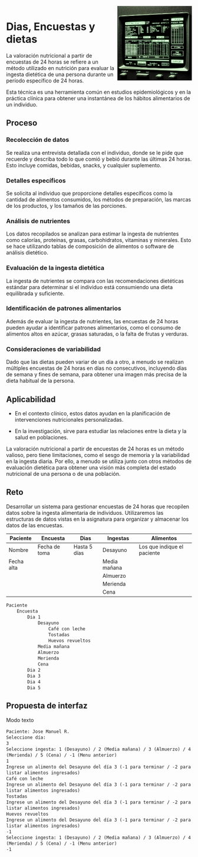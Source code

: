 <img src="images/diaDietaIngesta.png" width="40%" align="right"/>

# Dias, Encuestas y dietas

La valoración nutricional a partir de encuestas de 24 horas se refiere a un método utilizado en nutrición para evaluar la ingesta dietética de una persona durante un período específico de 24 horas.

Esta técnica es una herramienta común en estudios epidemiológicos y en la práctica clínica para obtener una instantánea de los hábitos alimentarios de un individuo.

## Proceso

### Recolección de datos

Se realiza una entrevista detallada con el individuo, donde se le pide que recuerde y describa todo lo que comió y bebió durante las últimas 24 horas. Esto incluye comidas, bebidas, snacks, y cualquier suplemento.

### Detalles específicos

Se solicita al individuo que proporcione detalles específicos como la cantidad de alimentos consumidos, los métodos de preparación, las marcas de los productos, y los tamaños de las porciones.

### Análisis de nutrientes

Los datos recopilados se analizan para estimar la ingesta de nutrientes como calorías, proteínas, grasas, carbohidratos, vitaminas y minerales. Esto se hace utilizando tablas de composición de alimentos o software de análisis dietético.

### Evaluación de la ingesta dietética

La ingesta de nutrientes se compara con las recomendaciones dietéticas estándar para determinar si el individuo está consumiendo una dieta equilibrada y suficiente.

### Identificación de patrones alimentarios

Además de evaluar la ingesta de nutrientes, las encuestas de 24 horas pueden ayudar a identificar patrones alimentarios, como el consumo de alimentos altos en azúcar, grasas saturadas, o la falta de frutas y verduras.

### Consideraciones de variabilidad

Dado que las dietas pueden variar de un día a otro, a menudo se realizan múltiples encuestas de 24 horas en días no consecutivos, incluyendo días de semana y fines de semana, para obtener una imagen más precisa de la dieta habitual de la persona.

## Aplicabilidad

- En el contexto clínico, estos datos ayudan en la planificación de intervenciones nutricionales personalizadas.

- En la investigación, sirve para estudiar las relaciones entre la dieta y la salud en poblaciones.

La valoración nutricional a partir de encuestas de 24 horas es un método valioso, pero tiene limitaciones, como el sesgo de memoria y la variabilidad en la ingesta diaria. Por ello, a menudo se utiliza junto con otros métodos de evaluación dietética para obtener una visión más completa del estado nutricional de una persona o de una población.

## Reto

Desarrollar un sistema para gestionar encuestas de 24 horas que recopilen datos sobre la ingesta alimentaria de individuos. Utilizaremos las estructuras de datos vistas en la asignatura para organizar y almacenar los datos de las encuestas.

|Paciente|Encuesta|Dias|Ingestas|Alimentos|
|-|-|-|-|-
Nombre|Fecha de toma|Hasta 5 días|Desayuno|Los que indique el paciente
Fecha alta|||Media mañana
||||Almuerzo
||||Merienda
||||Cena

```
Paciente
    Encuesta
        Dia 1
            Desayuno
                Café con leche
                Tostadas
                Huevos revueltos
            Media mañana
            Almuerzo
            Merienda
            Cena
        Dia 2
        Dia 3
        Dia 4
        Dia 5
```

## Propuesta de interfaz

Modo texto

```
Paciente: Jose Manuel R.
Seleccione día: 
3
Seleccione ingesta: 1 (Desayuno) / 2 (Media mañana) / 3 (Almuerzo) / 4 (Merienda) / 5 (Cena) / -1 (Menu anterior)
1
Ingrese un alimento del Desayuno del día 3 (-1 para terminar / -2 para listar alimentos ingresados)
Café con leche
Ingrese un alimento del Desayuno del día 3 (-1 para terminar / -2 para listar alimentos ingresados)
Tostadas
Ingrese un alimento del Desayuno del día 3 (-1 para terminar / -2 para listar alimentos ingresados)
Huevos revueltos
Ingrese un alimento del Desayuno del día 3 (-1 para terminar / -2 para listar alimentos ingresados)
-1
Seleccione ingesta: 1 (Desayuno) / 2 (Media mañana) / 3 (Almuerzo) / 4 (Merienda) / 5 (Cena) / -1 (Menu anterior)
-1
```
